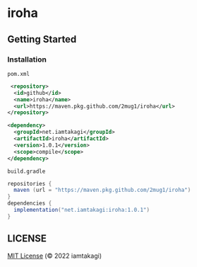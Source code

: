 # iroha

## Getting Started

### Installation

`pom.xml`
```xml
 <repository>
  <id>github</id>
  <name>iroha</name>
  <url>https://maven.pkg.github.com/2mug1/iroha</url>
</repository>

<dependency>
  <groupId>net.iamtakagi</groupId>
  <artifactId>iroha</artifactId>
  <version>1.0.1</version>
  <scope>compile</scope>
</dependency>
```

`build.gradle`
```gradle
repositories {
  maven (url = "https://maven.pkg.github.com/2mug1/iroha")
}
dependencies {
  implementation("net.iamtakagi:iroha:1.0.1")
}
```

## LICENSE
[MIT License](./LICENSE) (© 2022 iamtakagi)